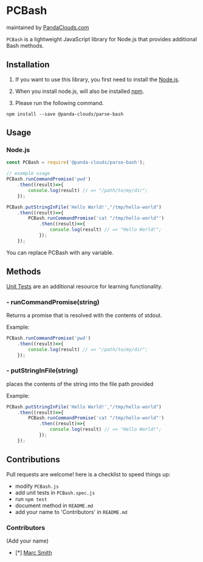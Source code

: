 
PCBash
=========
maintained by [PandaClouds.com](https://pandaclouds.com)

`PCBash` is a lightweight JavaScript library for Node.js that provides additional Bash methods.


Installation
------------

1. If you want to use this library, you first need to install the [Node.js](https://nodejs.org/en/).

2. When you install node.js, will also be installed [npm](https://www.npmjs.com/).

3. Please run the following command.

```
npm install --save @panda-clouds/parse-bash
```

Usage
-----

### Node.js

```javascript
const PCBash = require('@panda-clouds/parse-bash');

// example usage
PCBash.runCommandPromise('pwd')
	.then((result)=>{
		console.log(result) // => "/path/to/my/dir";
	});

PCBash.putStringInFile('Hello World!',"/tmp/hello-world")
	.then((result)=>{
		PCBash.runCommandPromise('cat "/tmp/hello-world"')
			.then((result)=>{
				console.log(result) // => "Hello World!";
			});
	}); 
```

You can replace PCBash with any variable.


Methods
-------

[Unit Tests] are an additional resource for learning functionality.

### - runCommandPromise(string)

Returns a promise that is resolved with the contents of stdout.

Example:

```javascript
PCBash.runCommandPromise('pwd')
	.then((result)=>{
		console.log(result) // => "/path/to/my/dir";
	});
```

### - putStringInFile(string)

places the contents of the string into the file path provided


Example:

```javascript
PCBash.putStringInFile('Hello World!',"/tmp/hello-world")
	.then((result)=>{
		PCBash.runCommandPromise('cat "/tmp/hello-world"')
			.then((result)=>{
				console.log(result) // => "Hello World!";
			});
	}); 
```

Contributions
-------------

Pull requests are welcome! here is a checklist to speed things up:

- modify `PCBash.js`
- add unit tests in `PCBash.spec.js`
- run `npm test`
- document method in `README.md`
- add your name to 'Contributors' in `README.md`


### Contributors

(Add your name)

- [*] [Marc Smith](https://github.com/mrmarcsmith)


[Unit Tests]: https://github.com/panda-clouds/string/blob/master/spec/PCBash.spec.js
